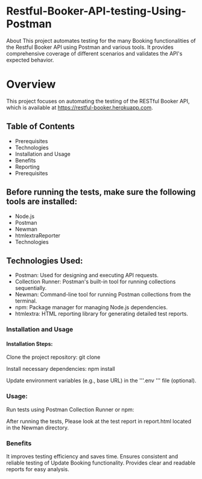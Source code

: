 # Restful-Booker-API-testing-Using-Postman
About This project automates testing for the many Booking functionalities of the Restful Booker API using Postman and various tools. It provides comprehensive coverage of different scenarios and validates the API's expected behavior.
# Overview
This project focuses on automating the testing of the RESTful Booker API, which is available at https://restful-booker.herokuapp.com. </a>

## Table of Contents
- Prerequisites
- Technologies
- Installation and Usage
- Benefits
- Reporting
- Prerequisites

## Before running the tests, make sure the following tools are installed:
- Node.js
- Postman
- Newman
- htmlextraReporter
- Technologies

## Technologies Used:
- Postman: Used for designing and executing API requests.
- Collection Runner: Postman's built-in tool for running collections sequentially.
- Newman: Command-line tool for running Postman collections from the terminal.
- npm: Package manager for managing Node.js dependencies.
- htmlextra: HTML reporting library for generating detailed test reports.
### Installation and Usage
#### Installation Steps:
Clone the project repository: git clone

Install necessary dependencies: npm install

Update environment variables (e.g., base URL) in the '''.env ''' file (optional).

### Usage:
Run tests using Postman Collection Runner or npm:

After running the tests, Please look at the test report in report.html located in the Newman directory.

### Benefits
It improves testing efficiency and saves time.
Ensures consistent and reliable testing of Update Booking functionality.
Provides clear and readable reports for easy analysis.
